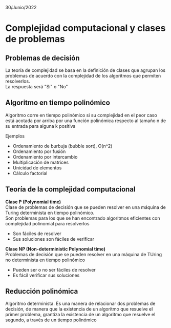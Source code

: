 30/Junio/2022
# Complejidad computacional y clases de problemas
## Problemas de decisión
La teoría de complejidad se basa en la definición de clases que agrupan los problemas de acuerdo con la complejidad de los algoritmos que permiten resolverlos.  
La respuesta será "Sí" o "No"

## Algoritmo en tiempo polinómico
Algoritmo corre en tiempo polinómico si su complejidad en el peor caso está acotada por arriba por una función polinómica respecto al tamaño n de su entrada para alguna k positiva

Ejemplos  
- Ordenamiento de burbuja (bubble sort), O(n^2)
- Ordenamiento por fusión
- Ordenamiento por intercambio
- Multiplicación de matrices
- Unicidad de elementos
- Cálculo factorial

## Teoría de la complejidad computacional
**Clase P (Polynomial time)**  
Clase de problemas de decisión que se pueden resolver en una máquina de Turing determinista en tiempo polinómico.  
Son problemas para los que se han encontrado algoritmos eficientes con complejidad polinomial para resolverlos
- Son fáciles de resolver
- Sus soluciones son fáciles de verificar 

**Clase NP (Non-deterministic Polynomial time)**  
Problemas de decisión que se pueden resolver en una máquina de TUring no determinista en tiempo polinómico
- Pueden ser o no ser fáciles de resolver
- Es fácil verificar sus soluciones

## Reducción polinómica
Algoritmo determinista. Es una manera de relacionar dos problemas de decisión, de manera que la existencia de un algoritmo que resuelve el primer problema, grantiza la existencia de un algoritmo que resuelve el segundo, a través de un tiempo polinómico 

